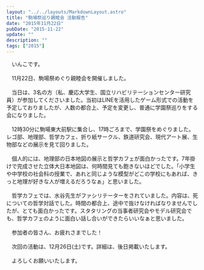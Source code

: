 ```yaml
---
layout: "../../layouts/MarkdownLayout.astro"
title: "駒場祭巡り親睦会 活動報告"
date: "2015年11月22日"
pubDate: "2015-11-22"
update: ""
description: ""
tags: ["2015"]
---
```


&emsp;いんこです。 
  <br><br>
&emsp;11月22日、駒場祭めぐり親睦会を開催しました。 
  <br><br>
&emsp;当日は、3名の方（私、慶応大学生、国立リハビリテーションセンター研究員）が参加してくださいました。当初はLINEを活用したゲーム形式での活動を予定しておりましたが、人数の都合上、予定を変更し、普通に学園祭巡りをする会になりました。 
  <br><br>
&emsp;12時30分に駒場東大前駅に集合し、17時ごろまで、学園祭をめぐりました。レゴ部、地理部、哲学カフェ、折り紙サークル、鉄道研究会、現代アート展、生物部などの展示を見て回りました。 
  <br><br>
&emsp;個人的には、地理部の日本地図の展示と哲学カフェが面白かったです。7年掛けで完成させた立体大日本地図は、何時間見ても飽きないほどでした。「小学生や中学校の社会科の授業で、あれと同じような模型がどこの学校にもあれば、きっと地理が好きな人が増えるだろうなぁ」と思いました。 
  <br><br>
&emsp;哲学カフェでは、水谷先生がファシリテーターをされていました。内容は、死についての哲学対話でした。時間の都合上、途中で抜けなければなりませんでしたが、とても面白かったです。スタタリングの当事者研究会やモデル研究会でも、哲学カフェのように面白い話し合いができたらいいなぁと思いました。 
  <br><br>
&emsp;参加者の皆さん、お疲れさまでした！ 
  <br><br>
&emsp;次回の活動は、12月26日(土)です。詳細は、後日掲載いたします。 
  <br><br>
&emsp;よろしくお願いいたします。